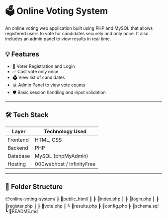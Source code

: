 # 🗳️ Online Voting System

An online voting web application built using PHP and MySQL that allows registered users to vote for candidates securely and only once. It also includes an admin panel to view results in real time.

## 💡 Features

- 🔐 Voter Registration and Login
- ✅ Cast vote only once
- 🗳️ View list of candidates
- 📊 Admin Panel to view vote counts
- 🛡️ Basic session handling and input validation

---

## 🛠️ Tech Stack

| Layer       | Technology Used        |
|-------------|------------------------|
| Frontend    | HTML, CSS              |
| Backend     | PHP                    |
| Database    | MySQL (phpMyAdmin)     |
| Hosting     | 000webhost / InfinityFree |

---

## 📁 Folder Structure

📦online-voting-system/
 ┣ 📂public_html/
 ┃ ┣ 📄index.php
 ┃ ┣ 📄login.php
 ┃ ┣ 📄register.php
 ┃ ┣ 📄vote.php
 ┃ ┗ 📄results.php
 ┣ 📄config.php
 ┣ 📄schema.sql
 ┗ 📄README.md
